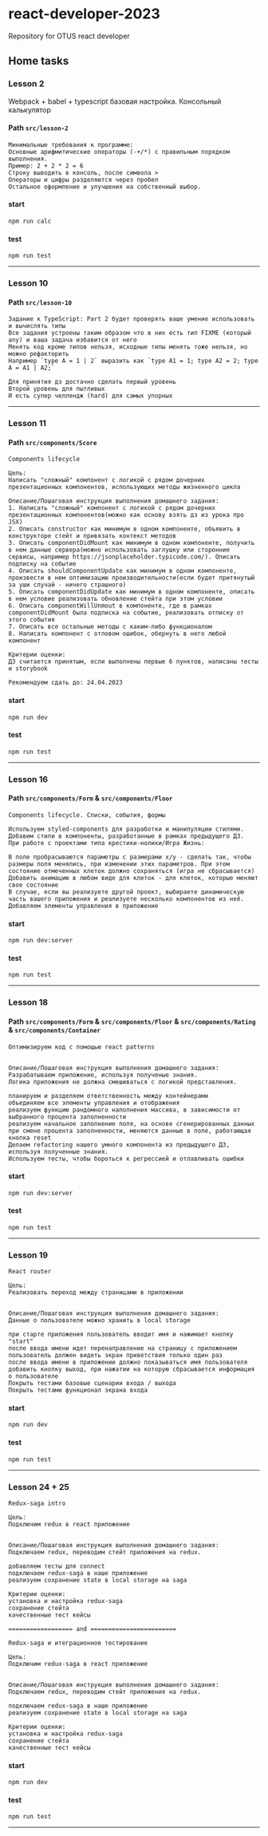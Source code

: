 # react-developer-2023
Repository for OTUS react developer

## Home tasks

### Lesson 2
Webpack + babel + typescript базовая настройка. Консольный калькулятор

#### Path `src/lesson-2`

```text
Минимальные требования к программе:
Основные арифмитические операторы (-+/*) с правильным порядком выполнения.
Пример: 2 + 2 * 2 = 6
Строку выводить в консоль, после символа >
Операторы и цифры разделяются через пробел
Остальное оформление и улучшения на собственный выбор.
```

#### start
`npm run calc`

#### test
`npm run test`

------

### Lesson 10
#### Path `src/lesson-10`

```text
Задание к TypeScript: Part 2 будет проверять ваше умение использовать и вычислять типы
Все задания устроены таким образом что в них есть тип FIXME (который any) и ваша задача избавится от него
Менять код кроме типов нельзя, исходные типы менять тоже нельзя, но можно рефакторить
Например `type A = 1 | 2` выразить как `type A1 = 1; type A2 = 2; type A = A1 | A2;`

Для принятия дз достачно сделать первый уровень
Второй уровень для пытливых
И есть супер челлендж (hard) для самых упорных
```

------

### Lesson 11
#### Path `src/components/Score`

```text
Components lifecycle

Цель:
Написать "сложный" компонент с логикой с рядом дочерних презентационных компонентов, использующих методы жизненного цикла

Описание/Пошаговая инструкция выполнения домашнего задания:
1. Написать "сложный" компонент с логикой с рядом дочерних презентационных компонентов(можно как основу взять дз из урока про JSX)
2. Описать constructor как минимум в одном компоненте, объявить в конструкторе стейт и привязать контекст методов
3. Описать componentDidMount как минимум в одном компоненте, получить в нем данные сервера(можно использовать заглушку или сторонние сервисы, например https://jsonplaceholder.typicode.com/). Описать подписку на событие
4. Описать shouldComponentUpdate как минимум в одном компоненте, произвести в нем оптимизацию производительности(если будет притянутый за уши случай - ничего страшного)
5. Описать componentDidUpdate как минимум в одном компоненте, описать в нем условие реализовать обновление стейта при этом условии
6. Описать componentWillUnmout в компоненте, где в рамках componentDidMount была подписка на событие, реализовать отписку от этого события
7. Описать все остальные методы с каким-либо функционалом
8. Написать компонент с отловом ошибок, обернуть в него любой компонент

Критерии оценки:
ДЗ считается принятым, если выполнены первые 6 пунктов, написаны тесты и storybook

Рекомендуем сдать до: 24.04.2023
```

#### start
`npm run dev`

#### test
`npm run test`

------

### Lesson 16
#### Path `src/components/Form` & `src/components/Floor`

```text
Components lifecycle. Списки, события, формы

Используем styled-components для разработки и манипуляции стилями.
Добавим стили в компоненты, разработанные в рамках предыдущего ДЗ.
При работе с проектами типа крестики-нолики/Игра Жизнь:

В поле пробрасываются параметры с размерами x/y - сделать так, чтобы размеры поля менялись, при изменении этих параметров. При этом состояние отмеченных клеток должно сохраняться (игра не сбрасывается)
Добавить анимацию в любом виде для клеток - для клеток, которые меняют свое состояние
В случае, если вы реализуете другой проект, выбираете динамическую часть вашего приложения и реализуете несколько компонентов из неё.
Добавляем элементы управления в приложение
```

#### start
`npm run dev:server`

#### test
`npm run test`

------

### Lesson 18
#### Path `src/components/Form` & `src/components/Floor` & `src/components/Rating` & `src/components/Container`

```text
Оптимизируем код с помощью react patterns


Описание/Пошаговая инструкция выполнения домашнего задания:
Разрабатываем приложение, используя полученые знания.
Логика приложения не должна смешиваться с логикой представления.

планируем и разделяем ответственность между контейнерами
объединяем все элементы управления и отображения
реализуем функцию рандомного наполнения массива, в зависимости от выбранного процента заполненности
реализуем начальное заполнение поля, на основе сгенерированных данных
при смене процента заполненности, меняются данные в поле, работающая кнопка reset
Делаем refactoring нашего умного компонента из предыдущего ДЗ, используя полученные знания.
Используем тесты, чтобы бороться к регрессией и отлавливать ошибки
```

#### start
`npm run dev:server`

#### test
`npm run test`

------

### Lesson 19

```text
React router

Цель:
Реализовать переход между страницами в приложении


Описание/Пошаговая инструкция выполнения домашнего задания:
Данные о пользователе можно хранить в local storage

при старте приложения пользователь вводит имя и нажимает кнопку "start"
после ввода имени идет перенаправление на страницу с приложением
пользователь должен видеть экран приветствия только один раз
после ввода имени в приложении должно показываться имя пользователя
добавить кнопку выход, при нажатии на которую сбрасывается информация о пользователе
Покрыть тестами базовые сценарии входа / выхода
Покрыть тестами функционал экрана входа
```

#### start
`npm run dev`

#### test
`npm run test`

------

### Lesson 24 + 25

```text
Redux-saga intro

Цель:
Подключим redux в react приложение


Описание/Пошаговая инструкция выполнения домашнего задания:
Подключаем redux, переводим стейт приложения на redux.

добавляем тесты для connect
подключаем redux-saga в наше приложение
реализуем сохранение state в local storage на saga

Критерии оценки:
установка и настройка redux-saga
сохранение стейта
качественные тест кейсы

================== and ========================

Redux-saga и итеграционное тестирование

Цель:
Подключим redux-saga в react приложение


Описание/Пошаговая инструкция выполнения домашнего задания:
Подключаем redux, переводим стейт приложения на redux.

подключаем redux-saga в наше приложение
реализуем сохранение state в local storage на saga

Критерии оценки:
установка и настройка redux-saga
сохранение стейта
качественные тест кейсы
```

#### start
`npm run dev`

#### test
`npm run test`

------
